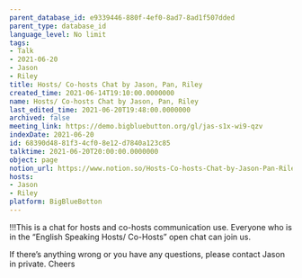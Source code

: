 ```yaml
---
parent_database_id: e9339446-880f-4ef0-8ad7-8ad1f507dded
parent_type: database_id
language_level: No limit
tags:
- Talk
- 2021-06-20
- Jason
- Riley
title: Hosts/ Co-hosts Chat by Jason, Pan, Riley
created_time: 2021-06-14T19:10:00.0000000
name: Hosts/ Co-hosts Chat by Jason, Pan, Riley
last_edited_time: 2021-06-20T19:48:00.0000000
archived: false
meeting_link: https://demo.bigbluebutton.org/gl/jas-s1x-wi9-qzv
indexDate: 2021-06-20
id: 68390d48-81f3-4cf0-8e12-d7840a123c85
talktime: 2021-06-20T20:00:00.0000000
object: page
notion_url: https://www.notion.so/Hosts-Co-hosts-Chat-by-Jason-Pan-Riley-68390d4881f34cf08e12d7840a123c85
hosts:
- Jason
- Riley
platform: BigBlueBotton
---
```


!!!This is a chat for hosts and co-hosts communication use. Everyone who is in the “English Speaking Hosts/ Co-Hosts” open chat can join us.

If there’s anything wrong or you have any questions, please contact Jason in private. Cheers

